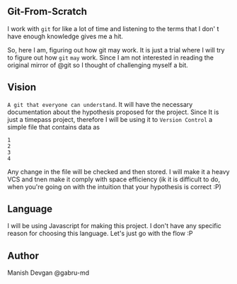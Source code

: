 ## Git-From-Scratch

I work with `git` for like a lot of time and listening to the terms that I don'
t have enough knowledge gives me a hit.

So, here I am, figuring out how git may work. 
It is just a trial where I will try to figure out how `git` `may` work. Since I am not 
interested in reading the original mirror of @git so I thought of challenging myself a bit.

## Vision
`A git that everyone can understand`. It will have the necessary documentation about the hypothesis
proposed for the project.
Since It is just a timepass project, therefore I will be using it to `Version Control` a simple 
file that contains data as
```
1
2
3
4
```
Any change in the file will be checked and then stored. I will make it a heavy VCS and tnen 
make it comply with space efficiency (ik it is difficult to do, when you're going on with 
the intuition that your hypothesis is correct :P)


## Language

I will be using Javascript for making this project. I don't have any specific reason for 
choosing this language. Let's just go with the flow :P

## Author

Manish Devgan
@gabru-md
